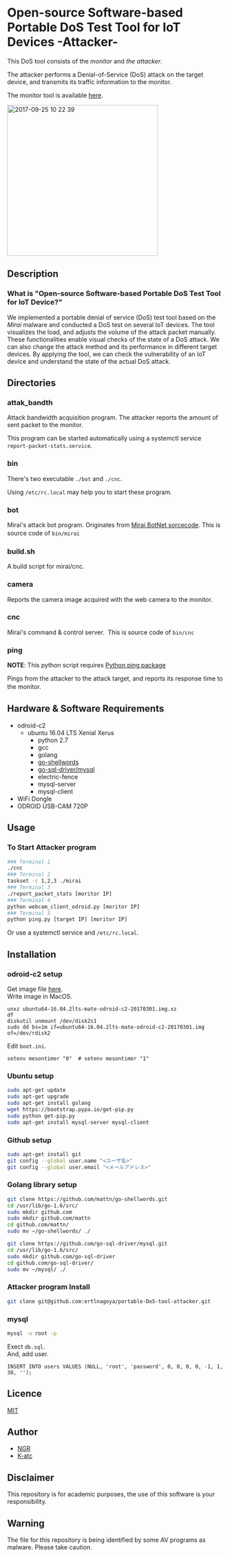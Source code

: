 Open-source Software-based Portable DoS Test Tool for IoT Devices -Attacker-    
====
This DoS tool consists of the _monitor_ and _the attacker_. 

The attacker performs a Denial-of-Service (DoS) attack on the target device, 
and transmits its traffic information to the monitor. 

The monitor tool is available [here](https://github.com/ertlnagoya/portable-DoS-tool-monitor).    
    
<img width="350" alt="2017-09-25 10 22 39" src="https://user-images.githubusercontent.com/26764885/30840032-02bdea00-a2b0-11e7-82ee-2e580704a730.png">    

## Description
### What is "Open-source Software-based Portable DoS Test Tool for IoT Device?"
We implemented a portable denial of service (DoS) test tool based on the *Mirai* malware and conducted a DoS test on several IoT devices. 
The tool visualizes the load, and adjusts the volume of the attack packet manually. 
These functionalities enable visual checks of the state of a DoS attack. 
We can also change the attack method and its performance in different target devices. 
By applying the tool, we can check the vulnerability of an IoT device and understand the state of the actual DoS attack.

## Directories
### attak_bandth   
Attack bandwidth acquisition program.
The attacker reports the amount of sent packet to the monitor.    

This program can be started automatically using a systemctl service `report-packet-stats.service`. 

### bin   
There's two executable `./bot` and `./cnc`.

Using `/etc/rc.local` may help you to start these program.

### bot   
Mirai's attack bot program.
Originates from [Mirai BotNet sorcecode](https://github.com/jgamblin/Mirai-Source-Code).
This is source code of `bin/mirai`
 　　　
### build.sh   
A build script for mirai/cnc.    

### camera   
Reports the camera image acquired with the web camera to the monitor.  

### cnc   
Mirai's command & control server. 
This is source code of `bin/cnc`

### ping   
__NOTE__: This python script requires [Python ping package](https://pypi.python.org/pypi/ping)    

Pings from the attacker to the attack target, and reports its response time to the monitor.　

## Hardware & Software Requirements
- odroid-c2    
    - ubuntu 16.04 LTS Xenial Xerus
         - python 2.7
         - gcc    
         - golang    
         - [go-shellwords](https://github.com/mattn/go-shellwords)   
         - [go-sql-driver/mysql](https://github.com/go-sql-driver/mysql)    
         - electric-fence   
         - mysql-server    
         - mysql-client   
- WiFi Dongle
- ODROID USB-CAM 720P

## Usage
### To Start Attacker program
```bash
### Terminal 1
./cnc
### Terminal 2
taskset -c 1,2,3 ./mirai
### Terminal 3
./report_packet_stats [moritor IP]
### Terminal 4
python webcam_client_odroid.py [moritor IP]
### Terminal 5
python ping.py [target IP] [moritor IP]
```

Or use a systemctl service and `/etc/rc.local`.   

## Installation
### odroid-c2 setup
Get image file [here](https://odroid.in/ubuntu_16.04lts/ubuntu64-16.04.2lts-mate-odroid-c2-20170301.img.xz).    
Write image in MacOS.
```
unxz ubuntu64-16.04.2lts-mate-odroid-c2-20170301.img.xz
df
diskutil unmount /dev/disk2s1
sudo dd bs=1m if=ubuntu64-16.04.2lts-mate-odroid-c2-20170301.img of=/dev/rdisk2
```
Edit `boot.ini`.
```
setenv mesontimer "0"  # setenv mesontimer "1"
```
### Ubuntu setup  
```bash
sudo apt-get update    
sudo apt-get upgrade    
sudo apt-get install golang    
wget https://bootstrap.pypa.io/get-pip.py    
sudo python get-pip.py     
sudo apt-get install mysql-server mysql-client    
```
### Github setup
```bash
sudo apt-get install git
git config --global user.name "<ユーザ名>"
git config --global user.email "<メールアドレス>"
```
### Golang library setup
```bash
git clone https://github.com/mattn/go-shellwords.git
cd /usr/lib/go-1.6/src/     
sudo mkdir github.com    
sudo mkdir github.com/mattn    
cd github.com/mattn/    
sudo mv ~/go-shellwords/ ./    

git clone https://github.com/go-sql-driver/mysql.git
cd /usr/lib/go-1.6/src/
sudo mkdir github.com/go-sql-driver    
cd github.com/go-sql-driver/    
sudo mv ~/mysql/ ./     
```

### Attacker program Install
```bash
git clone git@github.com:ertlnagoya/portable-DoS-tool-attacker.git
```

### mysql
```bash
mysql -u root -p 
```
Exect `db.sql`.    
And, add user.
```mysql
INSERT INTO users VALUES (NULL, 'root', 'password', 0, 0, 0, 0, -1, 1, 30, '');
```

## Licence
[MIT](https://github.com/ertlnagoya/portable-DoS-tool-monitor/blob/master/LICENSE)

## Author
* [NGR](https://github.com/KeigoNagara)    
* [K-atc](https://github.com/K-atc)    

## Disclaimer
This repository is for academic purposes, the use of this software is your responsibility.

## Warning
The file for this repository is being identified by some AV programs as malware. Please take caution. 
